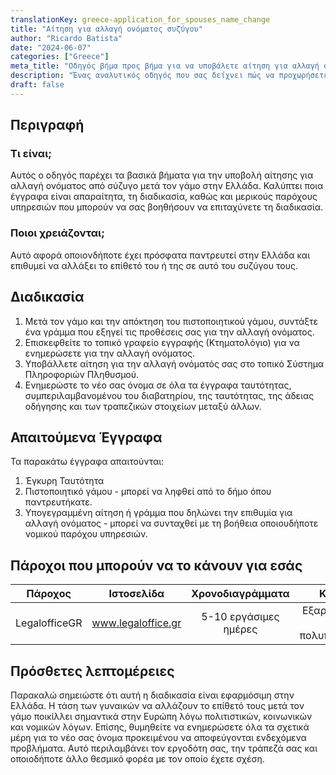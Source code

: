 ```yaml
---
translationKey: greece-application_for_spouses_name_change
title: "Αίτηση για αλλαγή ονόματος συζύγου"
author: "Ricardo Batista"
date: "2024-06-07"
categories: ["Greece"]
meta_title: "Οδηγός βήμα προς βήμα για να υποβάλετε αίτηση για αλλαγή ονόματος συζύγου στην Ελλάδα"
description: "Ένας αναλυτικός οδηγός που σας δείχνει πώς να προχωρήσετε στην αλλαγή ονόματος συζύγου μετά τον γάμο στην Ελλάδα"
draft: false
---
```


## Περιγραφή
### Τι είναι;
Αυτός ο οδηγός παρέχει τα βασικά βήματα για την υποβολή αίτησης για αλλαγή ονόματος από σύζυγο μετά τον γάμο στην Ελλάδα. Καλύπτει ποια έγγραφα είναι απαραίτητα, τη διαδικασία, καθώς και μερικούς παρόχους υπηρεσιών που μπορούν να σας βοηθήσουν να επιταχύνετε τη διαδικασία.

### Ποιοι χρειάζονται;
Αυτό αφορά οποιονδήποτε έχει πρόσφατα παντρευτεί στην Ελλάδα και επιθυμεί να αλλάξει το επίθετό του ή της σε αυτό του συζύγου τους.

## Διαδικασία
1. Μετά τον γάμο και την απόκτηση του πιστοποιητικού γάμου, συντάξτε ένα γράμμα που εξηγεί τις προθέσεις σας για την αλλαγή ονόματος.
2. Επισκεφθείτε το τοπικό γραφείο εγγραφής (Κτηματολόγιο) για να ενημερώσετε για την αλλαγή ονόματος.
3. Υποβάλλετε αίτηση για την αλλαγή ονόματός σας στο τοπικό Σύστημα Πληροφοριών Πληθυσμού.
4. Ενημερώστε το νέο σας όνομα σε όλα τα έγγραφα ταυτότητας, συμπεριλαμβανομένου του διαβατηρίου, της ταυτότητας, της άδειας οδήγησης και των τραπεζικών στοιχείων μεταξύ άλλων.

## Απαιτούμενα Έγγραφα
Τα παρακάτω έγγραφα απαιτούνται:
1. Έγκυρη Ταυτότητα
2. Πιστοποιητικό γάμου - μπορεί να ληφθεί από το δήμο όπου παντρευτήκατε.
3. Υπογεγραμμένη αίτηση ή γράμμα που δηλώνει την επιθυμία για αλλαγή ονόματος - μπορεί να συνταχθεί με τη βοήθεια οποιουδήποτε νομικού παρόχου υπηρεσιών.

## Πάροχοι που μπορούν να το κάνουν για εσάς

| Πάροχος        |     Ιστοσελίδα     |     Χρονοδιαγράμματα    |       Κόστος      |
| --------------- | --------------- |  :-------------: | :-------------: |
| LegalofficeGR   | www.legaloffice.gr   | 5-10 εργάσιμες ημέρες | Εξαρτάται από την πολυπλοκότητα |

## Πρόσθετες λεπτομέρειες
Παρακαλώ σημειώστε ότι αυτή η διαδικασία είναι εφαρμόσιμη στην Ελλάδα. Η τάση των γυναικών να αλλάζουν το επίθετό τους μετά τον γάμο ποικίλλει σημαντικά στην Ευρώπη λόγω πολιτιστικών, κοινωνικών και νομικών λόγων. Επίσης, θυμηθείτε να ενημερώσετε όλα τα σχετικά μέρη για το νέο σας όνομα προκειμένου να αποφεύγονται ενδεχόμενα προβλήματα. Αυτό περιλαμβάνει τον εργοδότη σας, την τράπεζά σας και οποιοδήποτε άλλο θεσμικό φορέα με τον οποίο έχετε σχέση.